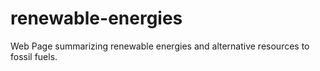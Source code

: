# renewable-energies
Web Page summarizing renewable energies and alternative resources to fossil fuels.
